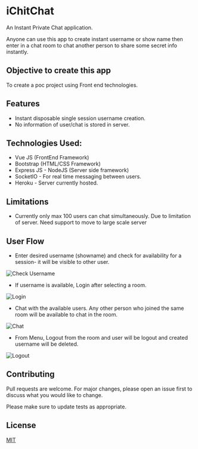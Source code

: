 # iChitChat

An Instant Private Chat application.

Anyone can use this app to create instant username or show name then enter in a chat room to chat another person to share some secret info instantly. 

## Objective to create this app
 To create a poc project using Front end technologies.


## Features

* Instant disposable single session username creation.
* No information of user/chat is stored in server.


## Technologies Used:

* Vue JS (FrontEnd Framework)
* Bootstrap (HTML/CSS Framework)
* Express JS - NodeJS (Server side framework)
* SocketIO - For real time messaging between users.
* Heroku - Server currently hosted.

## Limitations

* Currently only max 100 users can chat simultaneously. Due to limitation of server. Need support to move to large scale server 

## User Flow

* Enter desired username (showname) and check for availability for a session- it will be visible to other user.

![Check Username ](https://github.com/abkabhishek/ichitchat/blob/master/public/images/demo1.png?raw=true)

* If username is available, Login after selecting a room.

![Login ](https://github.com/abkabhishek/ichitchat/blob/master/public/images/demo2.png?raw=true)


* Chat with the available users. Any other person who joined the same room will be available to chat in the room.

![Chat ](https://github.com/abkabhishek/ichitchat/blob/master/public/images/demo3.png?raw=true)

* From Menu, Logout from the room and user will be logout and created username will be deleted.

![Logout ](https://github.com/abkabhishek/ichitchat/blob/master/public/images/demo4.png?raw=true)


## Contributing
Pull requests are welcome. For major changes, please open an issue first to discuss what you would like to change.

Please make sure to update tests as appropriate.

## License
[MIT](https://choosealicense.com/licenses/mit/)